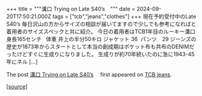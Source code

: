 +++
title = """溝口 Trying on Late S40’s　"""
date = 2024-09-20T17:50:21.000Z
tags = ["tcb","jeans","clothes"]
+++
現在予約受付中のLate S40’s 毎日沢山の方からサイズの相談が届いてますので少しでも参考になればと着用者のサイズスペックと共に紹介。 今日の着用者はTCB1年目のルーキー溝口 身長165センチ   体重 井上の半分50キロ ジャケット 36  パンツ　29 ジーンズの歴史が1873年からスタートとして本当の創成期はポケット布も共布のDENIMだったけどすぐに生成りになりました。 生成りが約70年続いたのに急に1943-45年にネル \[…\]

The post [溝口 Trying on Late S40’s](http://tcbjeans.com/2024/09/21/49194)　 first appeared on [TCB jeans](http://tcbjeans.com).

[[source]](http://tcbjeans.com/2024/09/21/49194)
